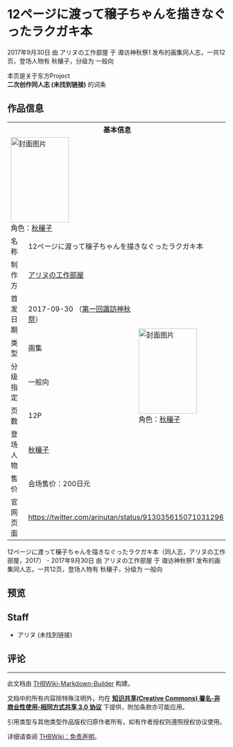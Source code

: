 # 12ページに渡って穣子ちゃんを描きなぐったラクガキ本

<!-- source html: G:\repos\THBWiki-Markdown-Builder\THBWikiMarkdown\Temp\main\c\c8\ns0%3A12%E3%83%9A%E3%83%BC%E3%82%B8%E3%81%AB%E6%B8%A1%E3%81%A3%E3%81%A6%E7%A9%A3%E5%AD%90%E3%81%A1%E3%82%83%E3%82%93%E3%82%92%E6%8F%8F%E3%81%8D%E3%81%AA%E3%81%90%E3%81%A3%E3%81%9F%E3%83%A9%E3%82%AF%E3%82%AC%E3%82%AD%E6%9C%AC.html -->

2017年9月30日 由 アリヌの工作部屋 于 诹访神秋祭1 发布的画集同人志，一共12页，登场人物有 秋穰子，分级为 一般向

本页是关于东方Project  
 **二次创作同人志 (未找到链接)** 的词条

## 作品信息

<table><tbody><tr><th colspan="3">基本信息</th></tr><tr><td class="cover-artwork-mobile" colspan="2"><a href="/%E6%96%87%E4%BB%B6:12%E3%83%9A%E3%83%BC%E3%82%B8%E3%81%AB%E6%B8%A1%E3%81%A3%E3%81%A6%E7%A9%A3%E5%AD%90%E3%81%A1%E3%82%83%E3%82%93%E3%82%92%E6%8F%8F%E3%81%8D%E3%81%AA%E3%81%90%E3%81%A3%E3%81%9F%E3%83%A9%E3%82%AF%E3%82%AC%E3%82%AD%E6%9C%AC%E5%B0%81%E9%9D%A2.jpg" class="image" title="封面图片"><img alt="封面图片" src="https://upload.thwiki.cc/thumb/3/39/12%E3%83%9A%E3%83%BC%E3%82%B8%E3%81%AB%E6%B8%A1%E3%81%A3%E3%81%A6%E7%A9%A3%E5%AD%90%E3%81%A1%E3%82%83%E3%82%93%E3%82%92%E6%8F%8F%E3%81%8D%E3%81%AA%E3%81%90%E3%81%A3%E3%81%9F%E3%83%A9%E3%82%AF%E3%82%AC%E3%82%AD%E6%9C%AC%E5%B0%81%E9%9D%A2.jpg/134px-12%E3%83%9A%E3%83%BC%E3%82%B8%E3%81%AB%E6%B8%A1%E3%81%A3%E3%81%A6%E7%A9%A3%E5%AD%90%E3%81%A1%E3%82%83%E3%82%93%E3%82%92%E6%8F%8F%E3%81%8D%E3%81%AA%E3%81%90%E3%81%A3%E3%81%9F%E3%83%A9%E3%82%AF%E3%82%AC%E3%82%AD%E6%9C%AC%E5%B0%81%E9%9D%A2.jpg" decoding="async" loading="lazy" width="134" height="196" srcset="https://upload.thwiki.cc/thumb/3/39/12%E3%83%9A%E3%83%BC%E3%82%B8%E3%81%AB%E6%B8%A1%E3%81%A3%E3%81%A6%E7%A9%A3%E5%AD%90%E3%81%A1%E3%82%83%E3%82%93%E3%82%92%E6%8F%8F%E3%81%8D%E3%81%AA%E3%81%90%E3%81%A3%E3%81%9F%E3%83%A9%E3%82%AF%E3%82%AC%E3%82%AD%E6%9C%AC%E5%B0%81%E9%9D%A2.jpg/201px-12%E3%83%9A%E3%83%BC%E3%82%B8%E3%81%AB%E6%B8%A1%E3%81%A3%E3%81%A6%E7%A9%A3%E5%AD%90%E3%81%A1%E3%82%83%E3%82%93%E3%82%92%E6%8F%8F%E3%81%8D%E3%81%AA%E3%81%90%E3%81%A3%E3%81%9F%E3%83%A9%E3%82%AF%E3%82%AC%E3%82%AD%E6%9C%AC%E5%B0%81%E9%9D%A2.jpg 1.5x, https://upload.thwiki.cc/thumb/3/39/12%E3%83%9A%E3%83%BC%E3%82%B8%E3%81%AB%E6%B8%A1%E3%81%A3%E3%81%A6%E7%A9%A3%E5%AD%90%E3%81%A1%E3%82%83%E3%82%93%E3%82%92%E6%8F%8F%E3%81%8D%E3%81%AA%E3%81%90%E3%81%A3%E3%81%9F%E3%83%A9%E3%82%AF%E3%82%AC%E3%82%AD%E6%9C%AC%E5%B0%81%E9%9D%A2.jpg/268px-12%E3%83%9A%E3%83%BC%E3%82%B8%E3%81%AB%E6%B8%A1%E3%81%A3%E3%81%A6%E7%A9%A3%E5%AD%90%E3%81%A1%E3%82%83%E3%82%93%E3%82%92%E6%8F%8F%E3%81%8D%E3%81%AA%E3%81%90%E3%81%A3%E3%81%9F%E3%83%A9%E3%82%AF%E3%82%AC%E3%82%AD%E6%9C%AC%E5%B0%81%E9%9D%A2.jpg 2x" data-file-width="1148" data-file-height="1676"></a><div class="cover-char">角色：<a href="./秋穰子.md" title="秋穰子">秋穰子</a></div></td>
</tr><tr><td class="label">名称</td><td colspan="2"> 12ページに渡って穣子ちゃんを描きなぐったラクガキ本 </td></tr><tr><td class="label">制作方</td><td><a href="./アリヌの工作部屋.md" title="アリヌの工作部屋">アリヌの工作部屋</a></td><td class="cover-artwork" rowspan="7" style="min-width:196px;"><a href="/%E6%96%87%E4%BB%B6:12%E3%83%9A%E3%83%BC%E3%82%B8%E3%81%AB%E6%B8%A1%E3%81%A3%E3%81%A6%E7%A9%A3%E5%AD%90%E3%81%A1%E3%82%83%E3%82%93%E3%82%92%E6%8F%8F%E3%81%8D%E3%81%AA%E3%81%90%E3%81%A3%E3%81%9F%E3%83%A9%E3%82%AF%E3%82%AC%E3%82%AD%E6%9C%AC%E5%B0%81%E9%9D%A2.jpg" class="image" title="封面图片"><img alt="封面图片" src="https://upload.thwiki.cc/thumb/3/39/12%E3%83%9A%E3%83%BC%E3%82%B8%E3%81%AB%E6%B8%A1%E3%81%A3%E3%81%A6%E7%A9%A3%E5%AD%90%E3%81%A1%E3%82%83%E3%82%93%E3%82%92%E6%8F%8F%E3%81%8D%E3%81%AA%E3%81%90%E3%81%A3%E3%81%9F%E3%83%A9%E3%82%AF%E3%82%AC%E3%82%AD%E6%9C%AC%E5%B0%81%E9%9D%A2.jpg/134px-12%E3%83%9A%E3%83%BC%E3%82%B8%E3%81%AB%E6%B8%A1%E3%81%A3%E3%81%A6%E7%A9%A3%E5%AD%90%E3%81%A1%E3%82%83%E3%82%93%E3%82%92%E6%8F%8F%E3%81%8D%E3%81%AA%E3%81%90%E3%81%A3%E3%81%9F%E3%83%A9%E3%82%AF%E3%82%AC%E3%82%AD%E6%9C%AC%E5%B0%81%E9%9D%A2.jpg" decoding="async" loading="lazy" width="134" height="196" srcset="https://upload.thwiki.cc/thumb/3/39/12%E3%83%9A%E3%83%BC%E3%82%B8%E3%81%AB%E6%B8%A1%E3%81%A3%E3%81%A6%E7%A9%A3%E5%AD%90%E3%81%A1%E3%82%83%E3%82%93%E3%82%92%E6%8F%8F%E3%81%8D%E3%81%AA%E3%81%90%E3%81%A3%E3%81%9F%E3%83%A9%E3%82%AF%E3%82%AC%E3%82%AD%E6%9C%AC%E5%B0%81%E9%9D%A2.jpg/201px-12%E3%83%9A%E3%83%BC%E3%82%B8%E3%81%AB%E6%B8%A1%E3%81%A3%E3%81%A6%E7%A9%A3%E5%AD%90%E3%81%A1%E3%82%83%E3%82%93%E3%82%92%E6%8F%8F%E3%81%8D%E3%81%AA%E3%81%90%E3%81%A3%E3%81%9F%E3%83%A9%E3%82%AF%E3%82%AC%E3%82%AD%E6%9C%AC%E5%B0%81%E9%9D%A2.jpg 1.5x, https://upload.thwiki.cc/thumb/3/39/12%E3%83%9A%E3%83%BC%E3%82%B8%E3%81%AB%E6%B8%A1%E3%81%A3%E3%81%A6%E7%A9%A3%E5%AD%90%E3%81%A1%E3%82%83%E3%82%93%E3%82%92%E6%8F%8F%E3%81%8D%E3%81%AA%E3%81%90%E3%81%A3%E3%81%9F%E3%83%A9%E3%82%AF%E3%82%AC%E3%82%AD%E6%9C%AC%E5%B0%81%E9%9D%A2.jpg/268px-12%E3%83%9A%E3%83%BC%E3%82%B8%E3%81%AB%E6%B8%A1%E3%81%A3%E3%81%A6%E7%A9%A3%E5%AD%90%E3%81%A1%E3%82%83%E3%82%93%E3%82%92%E6%8F%8F%E3%81%8D%E3%81%AA%E3%81%90%E3%81%A3%E3%81%9F%E3%83%A9%E3%82%AF%E3%82%AC%E3%82%AD%E6%9C%AC%E5%B0%81%E9%9D%A2.jpg 2x" data-file-width="1148" data-file-height="1676"></a><div class="cover-char">角色：<a href="./秋穰子.md" title="秋穰子">秋穰子</a></div></td>
</tr><tr><td class="label">首发日期</td><td>2017-09-30&#160;（<a href="/展会作品列表?e=%E8%AF%B9%E8%AE%BF%E7%A5%9E%E7%A7%8B%E7%A5%AD%231">第一回諏訪神秋祭</a>）</td></tr><tr><td class="label">类型</td><td>画集</td></tr><tr><td class="label">分级指定</td><td>一般向</td></tr><tr><td class="label">页数</td><td>12P</td></tr><tr><td class="label">登场人物</td><td><a href="./秋穰子.md" title="秋穰子">秋穰子</a></td></tr><tr><td class="label">售价</td><td>会场售价：200日元</td></tr>
<tr><td class="label">官网页面</td><td colspan="2"><a rel="nofollow" class="external free" href="https://twitter.com/arinutan/status/913035615071031296">https://twitter.com/arinutan/status/913035615071031296</a></td></tr></tbody></table>

12ページに渡って穣子ちゃんを描きなぐったラクガキ本（同人志，アリヌの工作部屋，2017） - 2017年9月30日 由 アリヌの工作部屋 于 诹访神秋祭1 发布的画集同人志，一共12页，登场人物有 秋穰子，分级为 一般向

## 预览

## Staff
- アリヌ (未找到链接)


## 评论




---

此文档由 [THBWiki-Markdown-Builder](https://github.com/Delsin-Yu/THBWiki-Markdown-Builder) 构建。

文档中的所有内容除特殊注明外，均在 [**知识共享(Creative Commons) 署名-非商业性使用-相同方式共享 3.0 协议**](https://creativecommons.org/licenses/by-sa/3.0/deed.zh-hans) 下提供，附加条款亦可能应用。

引用类型与其他类型作品版权归原作者所有，如有作者授权则遵照授权协议使用。

详细请查阅 [THBWiki：免责声明](https://thbwiki.cc/THBWiki:%E5%85%8D%E8%B4%A3%E5%A3%B0%E6%98%8E)。

